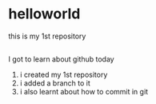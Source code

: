 # helloworld
this is my 1st repository
## 
I got to learn about github today 
1. i created my 1st repository
2. i added a branch to it 
3. i also learnt about how to commit in git
